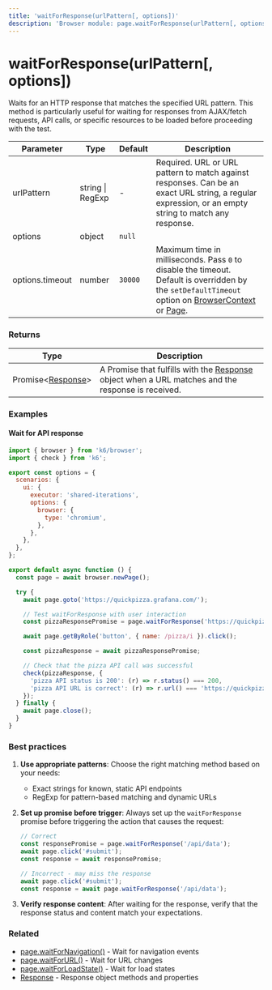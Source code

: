 ```yaml
---
title: 'waitForResponse(urlPattern[, options])'
description: 'Browser module: page.waitForResponse(urlPattern[, options]) method'
---
```


# waitForResponse(urlPattern[, options])

Waits for an HTTP response that matches the specified URL pattern. This method is particularly useful for waiting for responses from AJAX/fetch requests, API calls, or specific resources to be loaded before proceeding with the test.

| Parameter        | Type           | Default | Description                                                                                                                                                                                                                                                                                                         |
| ---------------- | -------------- | ------- | ------------------------------------------------------------------------------------------------------------------------------------------------------------------------------------------------------------------------------------------------------------------------------------------------------------------- |
| urlPattern       | string \| RegExp | -       | Required. URL or URL pattern to match against responses. Can be an exact URL string, a regular expression, or an empty string to match any response.                                                                                                                                                                |
| options          | object         | `null`  |                                                                                                                                                                                                                                                                                                                     |
| options.timeout  | number         | `30000` | Maximum time in milliseconds. Pass `0` to disable the timeout. Default is overridden by the `setDefaultTimeout` option on [BrowserContext](https://grafana.com/docs/k6/<K6_VERSION>/javascript-api/k6-browser/browsercontext/) or [Page](https://grafana.com/docs/k6/<K6_VERSION>/javascript-api/k6-browser/page/). |

### Returns

| Type                                                                                                       | Description                                                                                        |
| ---------------------------------------------------------------------------------------------------------- | -------------------------------------------------------------------------------------------------- |
| Promise<[Response](https://grafana.com/docs/k6/<K6_VERSION>/javascript-api/k6-browser/response/)> | A Promise that fulfills with the [Response](https://grafana.com/docs/k6/<K6_VERSION>/javascript-api/k6-browser/response/) object when a URL matches and the response is received. |

### Examples

#### Wait for API response

```javascript
import { browser } from 'k6/browser';
import { check } from 'k6';

export const options = {
  scenarios: {
    ui: {
      executor: 'shared-iterations',
      options: {
        browser: {
          type: 'chromium',
        },
      },
    },
  },
};

export default async function () {
  const page = await browser.newPage();

  try {
    await page.goto('https://quickpizza.grafana.com/');

    // Test waitForResponse with user interaction
    const pizzaResponsePromise = page.waitForResponse('https://quickpizza.grafana.com/api/pizza');

    await page.getByRole('button', { name: /pizza/i }).click();

    const pizzaResponse = await pizzaResponsePromise;

    // Check that the pizza API call was successful
    check(pizzaResponse, {
      'pizza API status is 200': (r) => r.status() === 200,
      'pizza API URL is correct': (r) => r.url() === 'https://quickpizza.grafana.com/api/pizza',
    });
  } finally {
    await page.close();
  }
}
```

### Best practices

1. **Use appropriate patterns**: Choose the right matching method based on your needs:
   - Exact strings for known, static API endpoints
   - RegExp for pattern-based matching and dynamic URLs

2. **Set up promise before trigger**: Always set up the `waitForResponse` promise before triggering the action that causes the request:

   ```javascript
   // Correct
   const responsePromise = page.waitForResponse('/api/data');
   await page.click('#submit');
   const response = await responsePromise;

   // Incorrect - may miss the response
   await page.click('#submit');
   const response = await page.waitForResponse('/api/data');
   ```

3. **Verify response content**: After waiting for the response, verify that the response status and content match your expectations.

### Related

- [page.waitForNavigation()](https://grafana.com/docs/k6/<K6_VERSION>/javascript-api/k6-browser/page/waitfornavigation/) - Wait for navigation events
- [page.waitForURL()](https://grafana.com/docs/k6/<K6_VERSION>/javascript-api/k6-browser/page/waitforurl/) - Wait for URL changes
- [page.waitForLoadState()](https://grafana.com/docs/k6/<K6_VERSION>/javascript-api/k6-browser/page/waitforloadstate/) - Wait for load states
- [Response](https://grafana.com/docs/k6/<K6_VERSION>/javascript-api/k6-browser/response/) - Response object methods and properties
